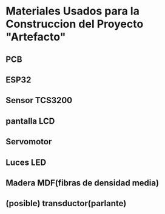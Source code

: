 # Materiales Usados para la Construccion del Proyecto "Artefacto"

## PCB

## ESP32

## Sensor TCS3200

## pantalla LCD

## Servomotor

## Luces LED

## Madera MDF(fibras de densidad media)

## (posible) transductor(parlante)
